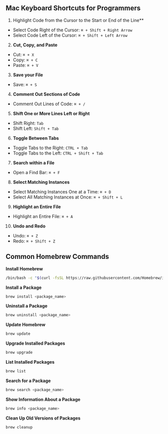 ## Mac Keyboard Shortcuts for Programmers

1. Highlight Code from the Cursor to the Start or End of the Line**

- Select Code Right of the Cursor: `⌘ + Shift + Right Arrow`
- Select Code Left of the Cursor: `⌘ + Shift + Left Arrow`

2. **Cut, Copy, and Paste**

- Cut: `⌘ + X`
- Copy: `⌘ + C`
- Paste: `⌘ + V`

3. **Save your File**

- Save: `⌘ + S`

4. **Comment Out Sections of Code**

- Comment Out Lines of Code: `⌘ + /`

5. **Shift One or More Lines Left or Right**

- Shift Right: `Tab`
- Shift Left: `Shift + Tab`

6. **Toggle Between Tabs**

- Toggle Tabs to the Right: `CTRL + Tab`
- Toggle Tabs to the Left: `CTRL + Shift + Tab`

7. **Search within a File**

- Open a Find Bar: `⌘ + F`

8. **Select Matching Instances**

- Select Matching Instances One at a Time: `⌘ + D`
- Select All Matching Instances at Once: `⌘ + Shift + L`

9. **Highlight an Entire File**

- Highlight an Entire File: `⌘ + A`

10. **Undo and Redo**

- Undo: `⌘ + Z`
- Redo: `⌘ + Shift + Z`

## Common Homebrew Commands

**Install Homebrew**

```bash
/bin/bash -c "$(curl -fsSL https://raw.githubusercontent.com/Homebrew/install/HEAD/install.sh)"
```

**Install a Package**

```bash
brew install <package_name>
```

**Uninstall a Package**

```bash
brew uninstall <package_name>
```

**Update Homebrew**

```bash
brew update
```

**Upgrade Installed Packages**

```bash
brew upgrade
```

**List Installed Packages**

```bash
brew list
```

**Search for a Package**

```bash
brew search <package_name>
```

**Show Information About a Package**

```bash
brew info <package_name>
```

**Clean Up Old Versions of Packages**

```bash
brew cleanup
```
